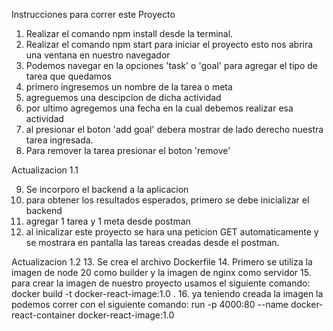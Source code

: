Instrucciones para correr este Proyecto

1. Realizar el comando npm install desde la terminal.
2. Realizar el comando npm start para iniciar el proyecto
    esto nos abrira una ventana en nuestro navegador
3. Podemos navegar en la opciones 'task' o 'goal'
    para agregar el tipo de tarea que quedamos
4. primero ingresemos un nombre de la tarea o meta
5. agreguemos una descipcion de dicha actividad
6. por ultimo agregemos una fecha en la cual debemos realizar 
    esa actividad
7. al presionar el boton 'add goal' debera mostrar de lado
    derecho nuestra tarea ingresada.
8. Para remover la tarea presionar el boton 'remove' 

Actualizacion 1.1

9. Se incorporo el backend a la aplicacion
10. para obtener los resultados esperados, primero se debe inicializar el backend
11. agregar 1  tarea y 1 meta desde postman
12. al inicalizar este proyecto se hara una peticion GET automaticamente y se mostrara en pantalla las tareas creadas
desde el postman.

Actualizacion 1.2
13. Se crea el archivo Dockerfile
14. Primero se utiliza la imagen de node 20 como builder y la imagen de nginx como servidor
15. para crear la imagen de nuestro proyecto usamos el siguiente comando: docker build -t docker-react-image:1.0 .
16. ya teniendo creada la imagen la podemos correr con el siguiente comando: run -p 4000:80 --name docker-react-container docker-react-image:1.0
